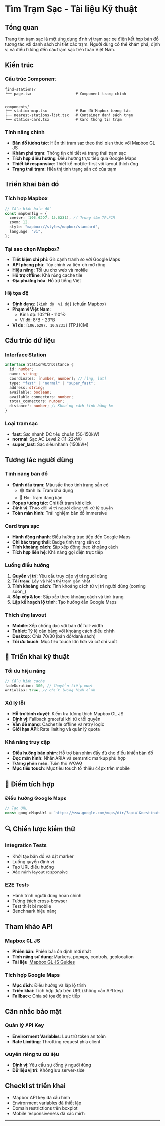 # Tìm Trạm Sạc - Tài liệu Kỹ thuật

## Tổng quan

Trang tìm trạm sạc là một ứng dụng định vị trạm sạc xe điện kết hợp bản đồ tương tác với danh sách chi tiết các trạm. Người dùng có thể khám phá, định vị và điều hướng đến các trạm sạc trên toàn Việt Nam.

## Kiến trúc

### Cấu trúc Component

```text
find-stations/
└── page.tsx                    # Component trang chính


components/
├── station-map.tsx             # Bản đồ Mapbox tương tác
├── nearest-stations-list.tsx   # Container danh sách trạm
└── station-card.tsx            # Card thông tin trạm
```

### Tính năng chính

- **Bản đồ tương tác**: Hiển thị trạm sạc theo thời gian thực với Mapbox GL JS
- **Khám phá trạm**: Thông tin chi tiết và trạng thái trạm sạc
- **Tích hợp điều hướng**: Điều hướng trực tiếp qua Google Maps
- **Thiết kế responsive**: Thiết kế mobile-first với layout thích ứng
- **Trạng thái trạm**: Hiển thị tình trạng sẵn có của trạm

## Triển khai bản đồ

### Tích hợp Mapbox

```typescript
// Cấu hình bản đồ
const mapConfig = {
  center: [106.6297, 10.8231], // Trung tâm TP.HCM
  zoom: 12,
  style: "mapbox://styles/mapbox/standard",
  language: "vi",
};
```

### Tại sao chọn Mapbox?

- **Tiết kiệm chi phí**: Giá cạnh tranh so với Google Maps
- **API phong phú**: Tùy chỉnh và tiện ích mở rộng
- **Hiệu năng**: Tối ưu cho web và mobile
- **Hỗ trợ offline**: Khả năng cache tile
- **Địa phương hóa**: Hỗ trợ tiếng Việt

### Hệ tọa độ

- **Định dạng**: `[kinh độ, vĩ độ]` (chuẩn Mapbox)
- **Phạm vi Việt Nam**:
  - Kinh độ: 102°Đ - 110°Đ
  - Vĩ độ: 8°B - 23°B
- **Ví dụ**: `[106.6297, 10.8231]` (TP.HCM)

## Cấu trúc dữ liệu

### Interface Station

```typescript
interface StationWithDistance {
  id: number;
  name: string;
  coordinates: [number, number]; // [lng, lat]
  type: "fast" | "normal" | "super_fast";
  address: string;
  available: boolean;
  available_connectors: number;
  total_connectors: number;
  distance?: number; // Khoảng cách tính bằng km
}
```

### Loại trạm sạc

- **fast**: Sạc nhanh DC tiêu chuẩn (50-150kW)
- **normal**: Sạc AC Level 2 (11-22kW)
- **super_fast**: Sạc siêu nhanh (150kW+)

## Tương tác người dùng

### Tính năng bản đồ

- **Đánh dấu trạm**: Màu sắc theo tình trạng sẵn có
  - 🟢 Xanh lá: Trạm khả dụng
  - 🔴 Đỏ: Trạm đang bận
- **Popup tương tác**: Chi tiết trạm khi click
- **Định vị**: Theo dõi vị trí người dùng với xử lý quyền
- **Toàn màn hình**: Trải nghiệm bản đồ immersive

### Card trạm sạc

- **Hành động nhanh**: Điều hướng trực tiếp đến Google Maps
- **Chỉ báo trạng thái**: Badge tình trạng sẵn có
- **Tính khoảng cách**: Sắp xếp động theo khoảng cách
- **Tích hợp liên hệ**: Khả năng gọi điện trực tiếp

### Luồng điều hướng

1. **Quyền vị trí**: Yêu cầu truy cập vị trí người dùng
2. **Tải trạm**: Lấy và hiển thị trạm gần nhất
3. **Tính khoảng cách**: Tính khoảng cách từ vị trí người dùng (coming soon\_)
4. **Sắp xếp & lọc**: Sắp xếp theo khoảng cách và tình trạng
5. **Lập kế hoạch lộ trình**: Tạo hướng dẫn Google Maps

### Thích ứng layout

- **Mobile**: Xếp chồng dọc với bản đồ full-width
- **Tablet**: Tỷ lệ cân bằng với khoảng cách điều chỉnh
- **Desktop**: Chia 70/30 (bản đồ/danh sách)
- **Tối ưu touch**: Mục tiêu touch lớn hơn và cử chỉ vuốt

## 🔧 Triển khai kỹ thuật

### Tối ưu hiệu năng

```typescript
// Cấu hình cache
fadeDuration: 300, // Chuyển tiếp mượt
antialias: true, // Chất lượng hình ảnh
```

### Xử lý lỗi

- **Hỗ trợ trình duyệt**: Kiểm tra tương thích Mapbox GL JS
- **Định vị**: Fallback graceful khi từ chối quyền
- **Vấn đề mạng**: Cache tile offline và retry logic
- **Giới hạn API**: Rate limiting và quản lý quota

### Khả năng truy cập

- **Điều hướng bàn phím**: Hỗ trợ bàn phím đầy đủ cho điều khiển bản đồ
- **Đọc màn hình**: Nhãn ARIA và semantic markup phù hợp
- **Tương phản màu**: Tuân thủ WCAG
- **Mục tiêu touch**: Mục tiêu touch tối thiểu 44px trên mobile

## 🚀 Điểm tích hợp

### Điều hướng Google Maps

```javascript
// Tạo URL
const googleMapsUrl = `https://www.google.com/maps/dir/?api=1&destination=${lat},${lng}&travelmode=driving`;
```

## 🔍 Chiến lược kiểm thử

### Integration Tests

- Khởi tạo bản đồ và đặt marker
- Luồng quyền định vị
- Tạo URL điều hướng
- Xác minh layout responsive

### E2E Tests

- Hành trình người dùng hoàn chỉnh
- Tương thích cross-browser
- Test thiết bị mobile
- Benchmark hiệu năng

## Tham khảo API

### Mapbox GL JS

- **Phiên bản**: Phiên bản ổn định mới nhất
- **Tính năng sử dụng**: Markers, popups, controls, geolocation
- **Tài liệu**: [Mapbox GL JS Guides](https://docs.mapbox.com/mapbox-gl-js/guides/)

### Tích hợp Google Maps

- **Mục đích**: Điều hướng và lập lộ trình
- **Triển khai**: Tích hợp dựa trên URL (không cần API key)
- **Fallback**: Chia sẻ tọa độ trực tiếp

## Cân nhắc bảo mật

### Quản lý API Key

- **Environment Variables**: Lưu trữ token an toàn
- **Rate Limiting**: Throttling request phía client

### Quyền riêng tư dữ liệu

- **Định vị**: Yêu cầu sự đồng ý người dùng
- **Dữ liệu vị trí**: Không lưu server-side

## Checklist triển khai

- Mapbox API key đã cấu hình
- Environment variables đã thiết lập
- Domain restrictions trên boxplot
- Mobile responsiveness đã xác minh

---
